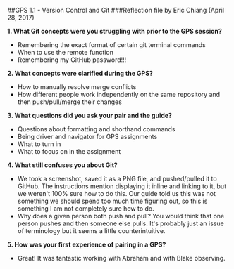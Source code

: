 ##GPS 1.1 - Version Control and Git
###Reflection file by Eric Chiang (April 28, 2017)

**1. What Git concepts were you struggling with prior to the GPS session?**

* Remembering the exact format of certain git terminal commands
* When to use the remote function
* Remembering my GitHub password!!!

**2. What concepts were clarified during the GPS?**

* How to manually resolve merge conflicts
* How different people work independently on the same repository and then push/pull/merge their changes

**3. What questions did you ask your pair and the guide?**

* Questions about formatting and shorthand commands
* Being driver and navigator for GPS assignments
* What to turn in
* What to focus on in the assignment

**4. What still confuses you about Git?**

* We took a screenshot, saved it as a PNG file, and pushed/pulled it to GitHub. The instructions mention displaying it inline and linking to it, but we weren't 100% sure how to do this. Our guide told us this was not something we should spend too much time figuring out, so this is something I am not completely sure how to do.
* Why does a given person both push and pull? You would think that one person pushes and then someone else pulls. It's probably just an issue of terminology but it seems a little counterintuitive.

**5. How was your first experience of pairing in a GPS?**

* Great! It was fantastic working with Abraham and with Blake observing.